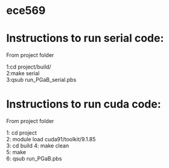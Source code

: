 # ece569

# Instructions to run serial code:
From project folder  
  
1:cd project/build/  
2:make serial  
3:qsub run_PGaB_serial.pbs  


# Instructions to run cuda code:
From project folder  
  
1: cd project  
2: module load cuda91/toolkit/9.1.85   
3: cd build 
4: make clean   
5: make  
6: qsub run_PGaB.pbs  
